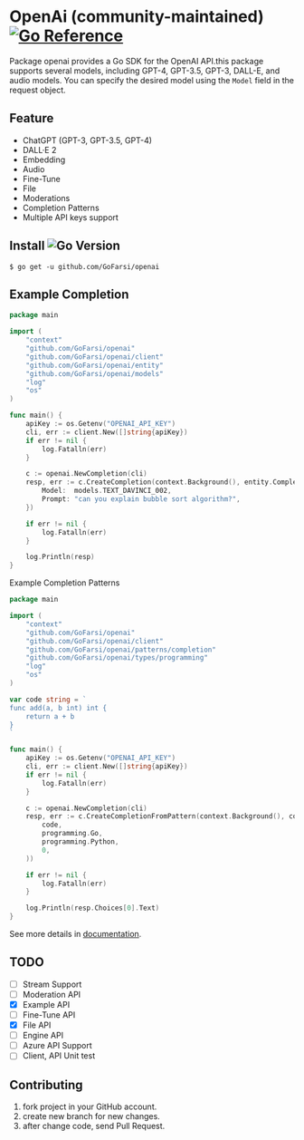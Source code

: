 # OpenAi (community-maintained) [![Go Reference](https://pkg.go.dev/badge/github.com/GoFarsi/openai.svg)](https://pkg.go.dev/github.com/GoFarsi/openai)
Package openai provides a Go SDK for the OpenAI API.this package supports several models, including GPT-4, GPT-3.5, GPT-3, DALL-E, and audio
models. You can specify the desired model using the `Model` field in the request object.


## Feature

- ChatGPT (GPT-3, GPT-3.5, GPT-4)
- DALL·E 2
- Embedding
- Audio
- Fine-Tune
- File
- Moderations
- Completion Patterns
- Multiple API keys support

## Install ![Go Version](https://img.shields.io/badge/go%20version-%3E=1.19-61CFDD.svg?style=flat-square)

```shell
$ go get -u github.com/GoFarsi/openai
```

## Example Completion

```go
package main

import (
	"context"
	"github.com/GoFarsi/openai"
	"github.com/GoFarsi/openai/client"
	"github.com/GoFarsi/openai/entity"
	"github.com/GoFarsi/openai/models"
	"log"
	"os"
)

func main() {
	apiKey := os.Getenv("OPENAI_API_KEY")
	cli, err := client.New([]string{apiKey})
	if err != nil {
		log.Fatalln(err)
	}

	c := openai.NewCompletion(cli)
	resp, err := c.CreateCompletion(context.Background(), entity.CompletionRequest{
		Model:  models.TEXT_DAVINCI_002,
		Prompt: "can you explain bubble sort algorithm?",
	})

	if err != nil {
		log.Fatalln(err)
	}

	log.Println(resp)
}

```

Example Completion Patterns

```go
package main

import (
	"context"
	"github.com/GoFarsi/openai"
	"github.com/GoFarsi/openai/client"
	"github.com/GoFarsi/openai/patterns/completion"
	"github.com/GoFarsi/openai/types/programming"
	"log"
	"os"
)

var code string = `
func add(a, b int) int {
	return a + b
}
`

func main() {
	apiKey := os.Getenv("OPENAI_API_KEY")
	cli, err := client.New([]string{apiKey})
	if err != nil {
		log.Fatalln(err)
	}

	c := openai.NewCompletion(cli)
	resp, err := c.CreateCompletionFromPattern(context.Background(), completion.ProgrammingLanguageTranslator(
		code,
		programming.Go,
		programming.Python,
		0,
	))

	if err != nil {
		log.Fatalln(err)
	}

	log.Println(resp.Choices[0].Text)
}

```

See more details in [documentation](https://pkg.go.dev/github.com/GoFarsi/openai).

## TODO
- [ ] Stream Support
- [ ] Moderation API
- [x] Example API
- [ ] Fine-Tune API
- [x] File API
- [ ] Engine API
- [ ] Azure API Support
- [ ] Client, API Unit test

## Contributing

1. fork project in your GitHub account.
2. create new branch for new changes.
3. after change code, send Pull Request.
